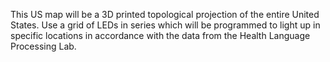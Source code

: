 This US map will be a 3D printed topological projection of the entire United States. Use a grid of LEDs in series which will be programmed to light up in specific locations in accordance with the data from the Health Language Processing Lab.
